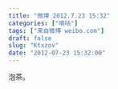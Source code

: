 ```yaml
---
title: "微博 2012.7.23 15:32"
categories: ["嘀咕"]
tags: ["来自微博 weibo.com"]
draft: false
slug: "Ktxzov"
date: "2012-07-23 15:32:00"
---
```


<p>泡茶。 ​​​​</p>
